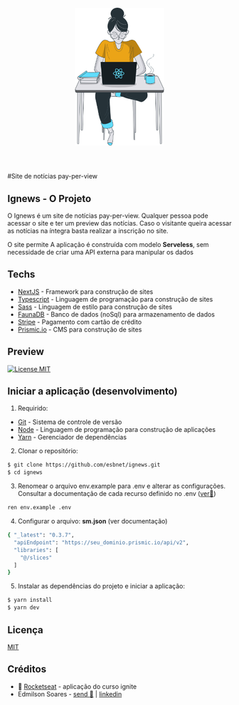 <h1 align="center">
<br>
  <img src="./public/images/avatar.svg" alt="Ignews" width="200">
<br>
<br>
</h1>

#Site de notícias pay-per-view

## Ignews - O Projeto

O Ignews é um site de notícias pay-per-view. Qualquer pessoa pode acessar o site e ter um preview das notícias. Caso o visitante queira acessar as notícias na íntegra basta realizar a inscrição no site.

O site permite 
A aplicação é construída com modelo <strong>Serveless</strong>, sem necessidade de criar uma API externa para manipular os dados

## Techs
- [NextJS](https://nextjs.org/) - Framework para construção de sites
- [Typescript](https://www.typescriptlang.org/) - Linguagem de programação para construção de sites
- [Sass](https://sass-lang.com/) - Linguagem de estilo para construção de sites
- [FaunaDB](https://fauna.com/) - Banco de dados (noSql) para armazenamento de dados
- [Stripe](https://stripe.com/docs/payments) - Pagamento com cartão de crédito
- [Prismic.io](https://prismic.io/) - CMS para construção de sites

## Preview
<a target="_blank" href="#">
  <img src="./public/images/Ignews.gif" alt="License MIT">
</a>

## Iniciar a aplicação (desenvolvimento)
1. Requirido: 
  - [Git](https://git-scm.com/) - Sistema de controle de versão
  - [Node](https://nodejs.org/en/) - Linguagem de programação para construção de aplicações
  - [Yarn](https://yarnpkg.com/) - Gerenciador de dependências
2. Clonar o repositório:
```bash
$ git clone https://github.com/esbnet/ignews.git
$ cd ignews
```
3. Renomear o arquivo env.example para .env e alterar as configurações. Consultar a documentação de cada recurso definido no .env ([ver🏹](#techs))
```bash
ren env.example .env
```
4. Configurar o arquivo:  __sm.json__ (ver documentação)
```bash
{ "_latest": "0.3.7",
  "apiEndpoint": "https://seu_dominio.prismic.io/api/v2",
  "libraries": [
    "@/slices"
  ]
}
```
5. Instalar as dependências do projeto e iniciar a aplicação:
```bash
$ yarn install
$ yarn dev
```
##  Licença
[MIT](../ignews/LICENSE)
## Créditos
- 🚀 [Rocketseat](www.ignews.com.br) - aplicação do curso ignite
- Edmilson Soares - [send 📨](esbnet@gmail.com) | [linkedin](https://www.linkedin.com/in/edmilson-soares/)